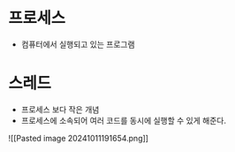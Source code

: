 
# 프로세스

* 컴퓨터에서 실행되고 있는 프로그램

# 스레드

* 프로세스 보다 작은 개념
* 프로세스에 소속되어 여러 코드를 동시에 실행할 수 있게 해준다.


![[Pasted image 20241011191654.png]]